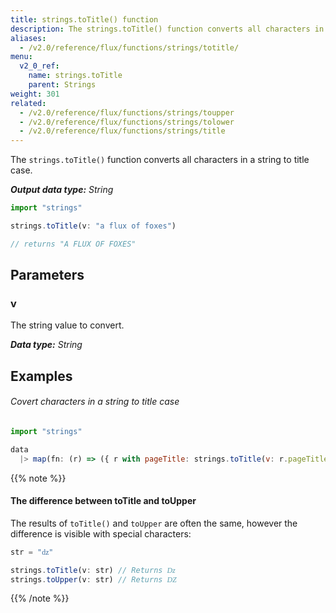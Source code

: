 ```yaml
---
title: strings.toTitle() function
description: The strings.toTitle() function converts all characters in a string to title case.
aliases:
  - /v2.0/reference/flux/functions/strings/totitle/
menu:
  v2_0_ref:
    name: strings.toTitle
    parent: Strings
weight: 301
related:
  - /v2.0/reference/flux/functions/strings/toupper
  - /v2.0/reference/flux/functions/strings/tolower
  - /v2.0/reference/flux/functions/strings/title
---
```


The `strings.toTitle()` function converts all characters in a string to title case.

_**Output data type:** String_

```js
import "strings"

strings.toTitle(v: "a flux of foxes")

// returns "A FLUX OF FOXES"
```

## Parameters

### v
The string value to convert.

_**Data type:** String_

## Examples

###### Covert characters in a string to title case
```js
import "strings"

data
  |> map(fn: (r) => ({ r with pageTitle: strings.toTitle(v: r.pageTitle) }))
```

{{% note %}}
#### The difference between toTitle and toUpper
The results of `toTitle()` and `toUpper` are often the same, however the difference
is visible with special characters:

```js
str = "ǳ"

strings.toTitle(v: str) // Returns ǲ
strings.toUpper(v: str) // Returns Ǳ
```
{{% /note %}}
